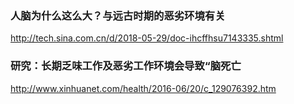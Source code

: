 ### 人脑为什么这么大？与远古时期的恶劣环境有关
http://tech.sina.com.cn/d/2018-05-29/doc-ihcffhsu7143335.shtml
### 研究：长期乏味工作及恶劣工作环境会导致“脑死亡
http://www.xinhuanet.com/health/2016-06/20/c_129076392.htm